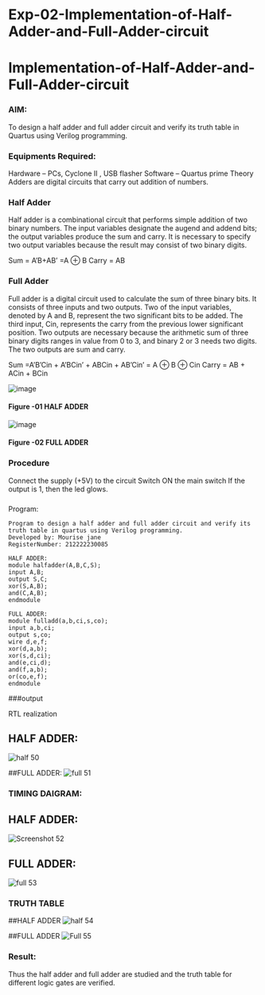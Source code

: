 # Exp-02-Implementation-of-Half-Adder-and-Full-Adder-circuit

# Implementation-of-Half-Adder-and-Full-Adder-circuit
### AIM:
To design a half adder and full adder circuit and verify its truth table in Quartus using Verilog programming.

### Equipments Required:
Hardware – PCs, Cyclone II , USB flasher
Software – Quartus prime
Theory
Adders are digital circuits that carry out addition of numbers.

### Half Adder
Half adder is a combinational circuit that performs simple addition of two binary numbers. The input variables designate the augend and addend bits; the output variables produce the sum and carry. It is necessary to specify two output variables because the result may consist of two binary digits.

Sum = A’B+AB’ =A ⊕ B Carry = AB

### Full Adder
Full adder is a digital circuit used to calculate the sum of three binary bits. It consists of three inputs and two outputs. Two of the input variables, denoted by A and B, represent the two significant bits to be added. The third input, Cin, represents the carry from the previous lower significant position. Two outputs are necessary because the arithmetic sum of three binary digits ranges in value from 0 to 3, and binary 2 or 3 needs two digits. The two outputs are sum and carry.

Sum =A’B’Cin + A’BCin’ + ABCin + AB’Cin’ = A ⊕ B ⊕ Cin Carry = AB + ACin + BCin

 ![image](https://user-images.githubusercontent.com/36288975/163552156-a13e5a56-c638-4110-97d9-8896907c8d25.png)

#### Figure -01 HALF ADDER 


![image](https://user-images.githubusercontent.com/36288975/163552057-b3547877-6d07-45b4-b7e0-bcfebfad9e1d.png)

#### Figure -02 FULL ADDER 

### Procedure

Connect the supply (+5V) to the circuit
Switch ON the main switch
If the output is 1, then the led glows.
### 
Program:
```
Program to design a half adder and full adder circuit and verify its truth table in quartus using Verilog programming.
Developed by: Mourise jane 
RegisterNumber: 212222230085

HALF ADDER:
module halfadder(A,B,C,S);
input A,B;
output S,C;
xor(S,A,B);
and(C,A,B);
endmodule

FULL ADDER:
module fulladd(a,b,ci,s,co);
input a,b,ci;
output s,co;
wire d,e,f;
xor(d,a,b);
xor(s,d,ci);
and(e,ci,d);
and(f,a,b);
or(co,e,f);
endmodule
```
###output

RTL realization
## HALF ADDER:
![half 50](https://user-images.githubusercontent.com/120081893/234522773-7003050c-08d6-4322-960e-0df6123760a9.png)

##FULL ADDER:
![full 51](https://user-images.githubusercontent.com/120081893/234523497-630bd9f6-5c67-4832-aaee-1459a2286c8b.png)

### TIMING DAIGRAM:
## HALF ADDER:
![Screenshot 52](https://user-images.githubusercontent.com/120081893/234524747-765d55d2-0d80-4c8c-9172-eb4d7d5adf34.png)

## FULL ADDER:
![full 53](https://user-images.githubusercontent.com/120081893/234525410-da3236bf-ba42-417a-b927-8e74eec34b80.png)

### TRUTH TABLE 
##HALF ADDER
![half 54](https://user-images.githubusercontent.com/120081893/234526574-bf8ec66d-d37d-4189-a7e7-650cfbe9382e.png)

##FULL ADDER
![Full 55](https://user-images.githubusercontent.com/120081893/234527122-93baca3c-69a2-4653-8bdc-abe959df7bf8.png)


### Result:
Thus the half adder and full adder are studied and the truth table for different logic gates are verified.

